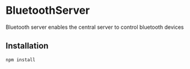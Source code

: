 BluetoothServer
===============
Bluetooth server enables the central server to control bluetooth devices

Installation
------
```
npm install
```
